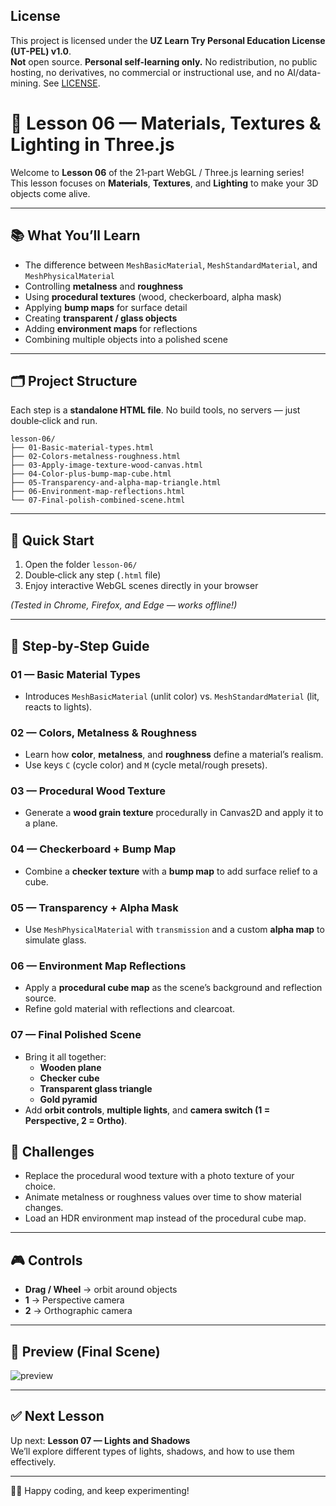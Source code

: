## License
This project is licensed under the **UZ Learn Try Personal Education License (UT-PEL) v1.0**.  
**Not** open source. **Personal self-learning only.** No redistribution, no public hosting, no derivatives, no commercial or instructional use, and no AI/data-mining. See [LICENSE](./LICENSE).


# 🎨 Lesson 06 — Materials, Textures & Lighting in Three.js

Welcome to **Lesson 06** of the 21‑part WebGL / Three.js learning series!  
This lesson focuses on **Materials**, **Textures**, and **Lighting** to make your 3D objects come alive.

---

## 📚 What You’ll Learn
- The difference between `MeshBasicMaterial`, `MeshStandardMaterial`, and `MeshPhysicalMaterial`
- Controlling **metalness** and **roughness**
- Using **procedural textures** (wood, checkerboard, alpha mask)
- Applying **bump maps** for surface detail
- Creating **transparent / glass objects**
- Adding **environment maps** for reflections
- Combining multiple objects into a polished scene

---

## 🗂 Project Structure
Each step is a **standalone HTML file**. No build tools, no servers — just double‑click and run.

```
lesson-06/
├── 01-Basic-material-types.html
├── 02-Colors-metalness-roughness.html
├── 03-Apply-image-texture-wood-canvas.html
├── 04-Color-plus-bump-map-cube.html
├── 05-Transparency-and-alpha-map-triangle.html
├── 06-Environment-map-reflections.html
└── 07-Final-polish-combined-scene.html
```

---

## 🚀 Quick Start
1. Open the folder `lesson-06/`
2. Double‑click any step (`.html` file)
3. Enjoy interactive WebGL scenes directly in your browser

*(Tested in Chrome, Firefox, and Edge — works offline!)*

---

## 🔎 Step‑by‑Step Guide

### **01 — Basic Material Types**
- Introduces `MeshBasicMaterial` (unlit color) vs. `MeshStandardMaterial` (lit, reacts to lights).

### **02 — Colors, Metalness & Roughness**
- Learn how **color**, **metalness**, and **roughness** define a material’s realism.
- Use keys `C` (cycle color) and `M` (cycle metal/rough presets).

### **03 — Procedural Wood Texture**
- Generate a **wood grain texture** procedurally in Canvas2D and apply it to a plane.

### **04 — Checkerboard + Bump Map**
- Combine a **checker texture** with a **bump map** to add surface relief to a cube.

### **05 — Transparency + Alpha Mask**
- Use `MeshPhysicalMaterial` with `transmission` and a custom **alpha map** to simulate glass.

### **06 — Environment Map Reflections**
- Apply a **procedural cube map** as the scene’s background and reflection source.
- Refine gold material with reflections and clearcoat.

### **07 — Final Polished Scene**
- Bring it all together:
  - **Wooden plane**
  - **Checker cube**
  - **Transparent glass triangle**
  - **Gold pyramid**
- Add **orbit controls**, **multiple lights**, and **camera switch (1 = Perspective, 2 = Ortho)**.

## 💪 Challenges
- Replace the procedural wood texture with a photo texture of your choice.
- Animate metalness or roughness values over time to show material changes.
- Load an HDR environment map instead of the procedural cube map.

---

## 🎮 Controls
- **Drag / Wheel** → orbit around objects  
- **1** → Perspective camera  
- **2** → Orthographic camera  

---

## 🌟 Preview (Final Scene)
![preview](https://dummyimage.com/800x400/0e0e12/ffffff&text=Wood+%7C+Cube+%7C+Glass+%7C+Gold)

---

## ✅ Next Lesson
Up next: **Lesson 07 — Lights and Shadows**  
We’ll explore different types of lights, shadows, and how to use them effectively.

---

👨‍💻 Happy coding, and keep experimenting!
